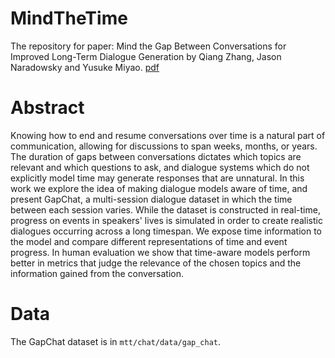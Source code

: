 # MindTheTime

The repository for paper: Mind the Gap Between Conversations for Improved Long-Term Dialogue Generation by Qiang Zhang, Jason Naradowsky and Yusuke Miyao. [pdf](https://aclanthology.org/2023.findings-emnlp.720.pdf)

# Abstract
Knowing how to end and resume conversations over time is a natural part of communication, allowing for discussions to span weeks, months, or years. The duration of gaps between conversations dictates which topics are relevant and which questions to ask, and dialogue systems which do not explicitly model time may generate responses that are unnatural. In this work we explore the idea of making dialogue models aware of time, and present GapChat, a multi-session dialogue dataset in which the time between each session varies. While the dataset is constructed in real-time, progress on events in speakers' lives is simulated in order to create realistic dialogues occurring across a long timespan. We expose time information to the model and compare different representations of time and event progress. In human evaluation we show that time-aware models perform better in metrics that judge the relevance of the chosen topics and the information gained from the conversation.

# Data
The GapChat dataset is in `mtt/chat/data/gap_chat`.

